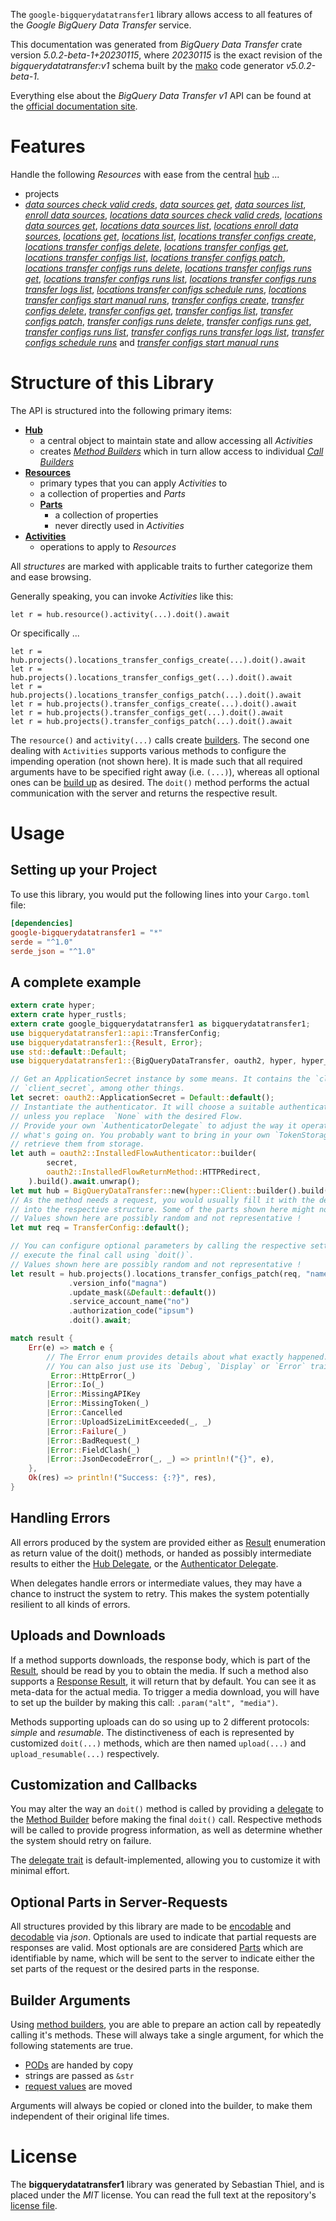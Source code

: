 <!---
DO NOT EDIT !
This file was generated automatically from 'src/generator/templates/api/README.md.mako'
DO NOT EDIT !
-->
The `google-bigquerydatatransfer1` library allows access to all features of the *Google BigQuery Data Transfer* service.

This documentation was generated from *BigQuery Data Transfer* crate version *5.0.2-beta-1+20230115*, where *20230115* is the exact revision of the *bigquerydatatransfer:v1* schema built by the [mako](http://www.makotemplates.org/) code generator *v5.0.2-beta-1*.

Everything else about the *BigQuery Data Transfer* *v1* API can be found at the
[official documentation site](https://cloud.google.com/bigquery-transfer/).
# Features

Handle the following *Resources* with ease from the central [hub](https://docs.rs/google-bigquerydatatransfer1/5.0.2-beta-1+20230115/google_bigquerydatatransfer1/BigQueryDataTransfer) ... 

* projects
 * [*data sources check valid creds*](https://docs.rs/google-bigquerydatatransfer1/5.0.2-beta-1+20230115/google_bigquerydatatransfer1/api::ProjectDataSourceCheckValidCredCall), [*data sources get*](https://docs.rs/google-bigquerydatatransfer1/5.0.2-beta-1+20230115/google_bigquerydatatransfer1/api::ProjectDataSourceGetCall), [*data sources list*](https://docs.rs/google-bigquerydatatransfer1/5.0.2-beta-1+20230115/google_bigquerydatatransfer1/api::ProjectDataSourceListCall), [*enroll data sources*](https://docs.rs/google-bigquerydatatransfer1/5.0.2-beta-1+20230115/google_bigquerydatatransfer1/api::ProjectEnrollDataSourceCall), [*locations data sources check valid creds*](https://docs.rs/google-bigquerydatatransfer1/5.0.2-beta-1+20230115/google_bigquerydatatransfer1/api::ProjectLocationDataSourceCheckValidCredCall), [*locations data sources get*](https://docs.rs/google-bigquerydatatransfer1/5.0.2-beta-1+20230115/google_bigquerydatatransfer1/api::ProjectLocationDataSourceGetCall), [*locations data sources list*](https://docs.rs/google-bigquerydatatransfer1/5.0.2-beta-1+20230115/google_bigquerydatatransfer1/api::ProjectLocationDataSourceListCall), [*locations enroll data sources*](https://docs.rs/google-bigquerydatatransfer1/5.0.2-beta-1+20230115/google_bigquerydatatransfer1/api::ProjectLocationEnrollDataSourceCall), [*locations get*](https://docs.rs/google-bigquerydatatransfer1/5.0.2-beta-1+20230115/google_bigquerydatatransfer1/api::ProjectLocationGetCall), [*locations list*](https://docs.rs/google-bigquerydatatransfer1/5.0.2-beta-1+20230115/google_bigquerydatatransfer1/api::ProjectLocationListCall), [*locations transfer configs create*](https://docs.rs/google-bigquerydatatransfer1/5.0.2-beta-1+20230115/google_bigquerydatatransfer1/api::ProjectLocationTransferConfigCreateCall), [*locations transfer configs delete*](https://docs.rs/google-bigquerydatatransfer1/5.0.2-beta-1+20230115/google_bigquerydatatransfer1/api::ProjectLocationTransferConfigDeleteCall), [*locations transfer configs get*](https://docs.rs/google-bigquerydatatransfer1/5.0.2-beta-1+20230115/google_bigquerydatatransfer1/api::ProjectLocationTransferConfigGetCall), [*locations transfer configs list*](https://docs.rs/google-bigquerydatatransfer1/5.0.2-beta-1+20230115/google_bigquerydatatransfer1/api::ProjectLocationTransferConfigListCall), [*locations transfer configs patch*](https://docs.rs/google-bigquerydatatransfer1/5.0.2-beta-1+20230115/google_bigquerydatatransfer1/api::ProjectLocationTransferConfigPatchCall), [*locations transfer configs runs delete*](https://docs.rs/google-bigquerydatatransfer1/5.0.2-beta-1+20230115/google_bigquerydatatransfer1/api::ProjectLocationTransferConfigRunDeleteCall), [*locations transfer configs runs get*](https://docs.rs/google-bigquerydatatransfer1/5.0.2-beta-1+20230115/google_bigquerydatatransfer1/api::ProjectLocationTransferConfigRunGetCall), [*locations transfer configs runs list*](https://docs.rs/google-bigquerydatatransfer1/5.0.2-beta-1+20230115/google_bigquerydatatransfer1/api::ProjectLocationTransferConfigRunListCall), [*locations transfer configs runs transfer logs list*](https://docs.rs/google-bigquerydatatransfer1/5.0.2-beta-1+20230115/google_bigquerydatatransfer1/api::ProjectLocationTransferConfigRunTransferLogListCall), [*locations transfer configs schedule runs*](https://docs.rs/google-bigquerydatatransfer1/5.0.2-beta-1+20230115/google_bigquerydatatransfer1/api::ProjectLocationTransferConfigScheduleRunCall), [*locations transfer configs start manual runs*](https://docs.rs/google-bigquerydatatransfer1/5.0.2-beta-1+20230115/google_bigquerydatatransfer1/api::ProjectLocationTransferConfigStartManualRunCall), [*transfer configs create*](https://docs.rs/google-bigquerydatatransfer1/5.0.2-beta-1+20230115/google_bigquerydatatransfer1/api::ProjectTransferConfigCreateCall), [*transfer configs delete*](https://docs.rs/google-bigquerydatatransfer1/5.0.2-beta-1+20230115/google_bigquerydatatransfer1/api::ProjectTransferConfigDeleteCall), [*transfer configs get*](https://docs.rs/google-bigquerydatatransfer1/5.0.2-beta-1+20230115/google_bigquerydatatransfer1/api::ProjectTransferConfigGetCall), [*transfer configs list*](https://docs.rs/google-bigquerydatatransfer1/5.0.2-beta-1+20230115/google_bigquerydatatransfer1/api::ProjectTransferConfigListCall), [*transfer configs patch*](https://docs.rs/google-bigquerydatatransfer1/5.0.2-beta-1+20230115/google_bigquerydatatransfer1/api::ProjectTransferConfigPatchCall), [*transfer configs runs delete*](https://docs.rs/google-bigquerydatatransfer1/5.0.2-beta-1+20230115/google_bigquerydatatransfer1/api::ProjectTransferConfigRunDeleteCall), [*transfer configs runs get*](https://docs.rs/google-bigquerydatatransfer1/5.0.2-beta-1+20230115/google_bigquerydatatransfer1/api::ProjectTransferConfigRunGetCall), [*transfer configs runs list*](https://docs.rs/google-bigquerydatatransfer1/5.0.2-beta-1+20230115/google_bigquerydatatransfer1/api::ProjectTransferConfigRunListCall), [*transfer configs runs transfer logs list*](https://docs.rs/google-bigquerydatatransfer1/5.0.2-beta-1+20230115/google_bigquerydatatransfer1/api::ProjectTransferConfigRunTransferLogListCall), [*transfer configs schedule runs*](https://docs.rs/google-bigquerydatatransfer1/5.0.2-beta-1+20230115/google_bigquerydatatransfer1/api::ProjectTransferConfigScheduleRunCall) and [*transfer configs start manual runs*](https://docs.rs/google-bigquerydatatransfer1/5.0.2-beta-1+20230115/google_bigquerydatatransfer1/api::ProjectTransferConfigStartManualRunCall)




# Structure of this Library

The API is structured into the following primary items:

* **[Hub](https://docs.rs/google-bigquerydatatransfer1/5.0.2-beta-1+20230115/google_bigquerydatatransfer1/BigQueryDataTransfer)**
    * a central object to maintain state and allow accessing all *Activities*
    * creates [*Method Builders*](https://docs.rs/google-bigquerydatatransfer1/5.0.2-beta-1+20230115/google_bigquerydatatransfer1/client::MethodsBuilder) which in turn
      allow access to individual [*Call Builders*](https://docs.rs/google-bigquerydatatransfer1/5.0.2-beta-1+20230115/google_bigquerydatatransfer1/client::CallBuilder)
* **[Resources](https://docs.rs/google-bigquerydatatransfer1/5.0.2-beta-1+20230115/google_bigquerydatatransfer1/client::Resource)**
    * primary types that you can apply *Activities* to
    * a collection of properties and *Parts*
    * **[Parts](https://docs.rs/google-bigquerydatatransfer1/5.0.2-beta-1+20230115/google_bigquerydatatransfer1/client::Part)**
        * a collection of properties
        * never directly used in *Activities*
* **[Activities](https://docs.rs/google-bigquerydatatransfer1/5.0.2-beta-1+20230115/google_bigquerydatatransfer1/client::CallBuilder)**
    * operations to apply to *Resources*

All *structures* are marked with applicable traits to further categorize them and ease browsing.

Generally speaking, you can invoke *Activities* like this:

```Rust,ignore
let r = hub.resource().activity(...).doit().await
```

Or specifically ...

```ignore
let r = hub.projects().locations_transfer_configs_create(...).doit().await
let r = hub.projects().locations_transfer_configs_get(...).doit().await
let r = hub.projects().locations_transfer_configs_patch(...).doit().await
let r = hub.projects().transfer_configs_create(...).doit().await
let r = hub.projects().transfer_configs_get(...).doit().await
let r = hub.projects().transfer_configs_patch(...).doit().await
```

The `resource()` and `activity(...)` calls create [builders][builder-pattern]. The second one dealing with `Activities` 
supports various methods to configure the impending operation (not shown here). It is made such that all required arguments have to be 
specified right away (i.e. `(...)`), whereas all optional ones can be [build up][builder-pattern] as desired.
The `doit()` method performs the actual communication with the server and returns the respective result.

# Usage

## Setting up your Project

To use this library, you would put the following lines into your `Cargo.toml` file:

```toml
[dependencies]
google-bigquerydatatransfer1 = "*"
serde = "^1.0"
serde_json = "^1.0"
```

## A complete example

```Rust
extern crate hyper;
extern crate hyper_rustls;
extern crate google_bigquerydatatransfer1 as bigquerydatatransfer1;
use bigquerydatatransfer1::api::TransferConfig;
use bigquerydatatransfer1::{Result, Error};
use std::default::Default;
use bigquerydatatransfer1::{BigQueryDataTransfer, oauth2, hyper, hyper_rustls, chrono, FieldMask};

// Get an ApplicationSecret instance by some means. It contains the `client_id` and 
// `client_secret`, among other things.
let secret: oauth2::ApplicationSecret = Default::default();
// Instantiate the authenticator. It will choose a suitable authentication flow for you, 
// unless you replace  `None` with the desired Flow.
// Provide your own `AuthenticatorDelegate` to adjust the way it operates and get feedback about 
// what's going on. You probably want to bring in your own `TokenStorage` to persist tokens and
// retrieve them from storage.
let auth = oauth2::InstalledFlowAuthenticator::builder(
        secret,
        oauth2::InstalledFlowReturnMethod::HTTPRedirect,
    ).build().await.unwrap();
let mut hub = BigQueryDataTransfer::new(hyper::Client::builder().build(hyper_rustls::HttpsConnectorBuilder::new().with_native_roots().https_or_http().enable_http1().enable_http2().build()), auth);
// As the method needs a request, you would usually fill it with the desired information
// into the respective structure. Some of the parts shown here might not be applicable !
// Values shown here are possibly random and not representative !
let mut req = TransferConfig::default();

// You can configure optional parameters by calling the respective setters at will, and
// execute the final call using `doit()`.
// Values shown here are possibly random and not representative !
let result = hub.projects().locations_transfer_configs_patch(req, "name")
             .version_info("magna")
             .update_mask(&Default::default())
             .service_account_name("no")
             .authorization_code("ipsum")
             .doit().await;

match result {
    Err(e) => match e {
        // The Error enum provides details about what exactly happened.
        // You can also just use its `Debug`, `Display` or `Error` traits
         Error::HttpError(_)
        |Error::Io(_)
        |Error::MissingAPIKey
        |Error::MissingToken(_)
        |Error::Cancelled
        |Error::UploadSizeLimitExceeded(_, _)
        |Error::Failure(_)
        |Error::BadRequest(_)
        |Error::FieldClash(_)
        |Error::JsonDecodeError(_, _) => println!("{}", e),
    },
    Ok(res) => println!("Success: {:?}", res),
}

```
## Handling Errors

All errors produced by the system are provided either as [Result](https://docs.rs/google-bigquerydatatransfer1/5.0.2-beta-1+20230115/google_bigquerydatatransfer1/client::Result) enumeration as return value of
the doit() methods, or handed as possibly intermediate results to either the 
[Hub Delegate](https://docs.rs/google-bigquerydatatransfer1/5.0.2-beta-1+20230115/google_bigquerydatatransfer1/client::Delegate), or the [Authenticator Delegate](https://docs.rs/yup-oauth2/*/yup_oauth2/trait.AuthenticatorDelegate.html).

When delegates handle errors or intermediate values, they may have a chance to instruct the system to retry. This 
makes the system potentially resilient to all kinds of errors.

## Uploads and Downloads
If a method supports downloads, the response body, which is part of the [Result](https://docs.rs/google-bigquerydatatransfer1/5.0.2-beta-1+20230115/google_bigquerydatatransfer1/client::Result), should be
read by you to obtain the media.
If such a method also supports a [Response Result](https://docs.rs/google-bigquerydatatransfer1/5.0.2-beta-1+20230115/google_bigquerydatatransfer1/client::ResponseResult), it will return that by default.
You can see it as meta-data for the actual media. To trigger a media download, you will have to set up the builder by making
this call: `.param("alt", "media")`.

Methods supporting uploads can do so using up to 2 different protocols: 
*simple* and *resumable*. The distinctiveness of each is represented by customized 
`doit(...)` methods, which are then named `upload(...)` and `upload_resumable(...)` respectively.

## Customization and Callbacks

You may alter the way an `doit()` method is called by providing a [delegate](https://docs.rs/google-bigquerydatatransfer1/5.0.2-beta-1+20230115/google_bigquerydatatransfer1/client::Delegate) to the 
[Method Builder](https://docs.rs/google-bigquerydatatransfer1/5.0.2-beta-1+20230115/google_bigquerydatatransfer1/client::CallBuilder) before making the final `doit()` call. 
Respective methods will be called to provide progress information, as well as determine whether the system should 
retry on failure.

The [delegate trait](https://docs.rs/google-bigquerydatatransfer1/5.0.2-beta-1+20230115/google_bigquerydatatransfer1/client::Delegate) is default-implemented, allowing you to customize it with minimal effort.

## Optional Parts in Server-Requests

All structures provided by this library are made to be [encodable](https://docs.rs/google-bigquerydatatransfer1/5.0.2-beta-1+20230115/google_bigquerydatatransfer1/client::RequestValue) and 
[decodable](https://docs.rs/google-bigquerydatatransfer1/5.0.2-beta-1+20230115/google_bigquerydatatransfer1/client::ResponseResult) via *json*. Optionals are used to indicate that partial requests are responses 
are valid.
Most optionals are are considered [Parts](https://docs.rs/google-bigquerydatatransfer1/5.0.2-beta-1+20230115/google_bigquerydatatransfer1/client::Part) which are identifiable by name, which will be sent to 
the server to indicate either the set parts of the request or the desired parts in the response.

## Builder Arguments

Using [method builders](https://docs.rs/google-bigquerydatatransfer1/5.0.2-beta-1+20230115/google_bigquerydatatransfer1/client::CallBuilder), you are able to prepare an action call by repeatedly calling it's methods.
These will always take a single argument, for which the following statements are true.

* [PODs][wiki-pod] are handed by copy
* strings are passed as `&str`
* [request values](https://docs.rs/google-bigquerydatatransfer1/5.0.2-beta-1+20230115/google_bigquerydatatransfer1/client::RequestValue) are moved

Arguments will always be copied or cloned into the builder, to make them independent of their original life times.

[wiki-pod]: http://en.wikipedia.org/wiki/Plain_old_data_structure
[builder-pattern]: http://en.wikipedia.org/wiki/Builder_pattern
[google-go-api]: https://github.com/google/google-api-go-client

# License
The **bigquerydatatransfer1** library was generated by Sebastian Thiel, and is placed 
under the *MIT* license.
You can read the full text at the repository's [license file][repo-license].

[repo-license]: https://github.com/Byron/google-apis-rsblob/main/LICENSE.md

